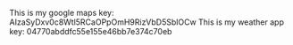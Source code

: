 This is my google maps key: AIzaSyDxv0c8Wtl5RCaOPpOmH9RizVbD5SblOCw
This is my weather app key: 04770abddfc55e155e46bb7e374c70eb
